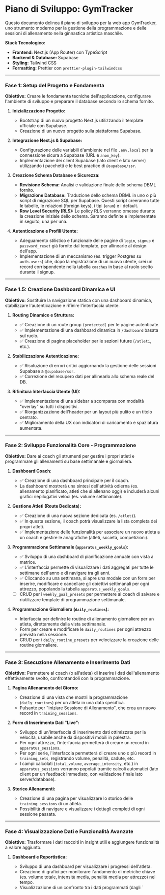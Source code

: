 # Piano di Sviluppo: GymTracker

Questo documento delinea il piano di sviluppo per la web app GymTracker, uno strumento moderno per la gestione della programmazione e delle sessioni di allenamento nella ginnastica artistica maschile.

**Stack Tecnologico:**

- **Frontend:** Next.js (App Router) con TypeScript
- **Backend & Database:** Supabase
- **Styling:** Tailwind CSS
- **Formatting:** Prettier con `prettier-plugin-tailwindcss`

---

### Fase 1: Setup del Progetto e Fondamenta

**Obiettivo:** Creare le fondamenta tecniche dell'applicazione, configurare l'ambiente di sviluppo e preparare il database secondo lo schema fornito.

1.  **Inizializzazione Progetto:**

    - Bootstrap di un nuovo progetto Next.js utilizzando il template ufficiale con Supabase.
    - Creazione di un nuovo progetto sulla piattaforma Supabase.

2.  **Integrazione Next.js & Supabase:**

    - Configurazione delle variabili d'ambiente nel file `.env.local` per la connessione sicura a Supabase (URL e `anon_key`).
    - Implementazione dei client Supabase (lato client e lato server) utilizzando i pacchetti e le best practice di `@supabase/ssr`.

3.  **Creazione Schema Database e Sicurezza:**

    - **Revisione Schema:** Analisi e validazione finale dello schema DBML fornito.
    - **Migrazione Database:** Traduzione dello schema DBML in uno o più script di migrazione SQL per Supabase. Questi script creeranno tutte le tabelle, le relazioni (foreign keys), i tipi (`enum`) e i default.
    - **Row Level Security (RLS):** Le policy RLS verranno omesse durante la creazione iniziale dello schema. Saranno definite e implementate in seguito, una per una.

4.  **Autenticazione e Profili Utente:**
    - Adeguamento stilistico e funzionale delle pagine di `login`, `signup` e `password_reset` già fornite dal template, per allinearle al design dell'app.
    - Implementazione di un meccanismo (es. trigger Postgres su `auth.users`) che, dopo la registrazione di un nuovo utente, crei un record corrispondente nella tabella `coaches` in base al ruolo scelto durante il signup.

---

### Fase 1.5: Creazione Dashboard Dinamica e UI

**Obiettivo:** Sostituire la navigazione statica con una dashboard dinamica, stabilizzare l'autenticazione e rifinire l'interfaccia utente.

1.  **Routing Dinamico e Struttura:**

    - ✅ Creazione di un route group `(protected)` per le pagine autenticate.
    - ✅ Implementazione di una dashboard dinamica in `/dashboard` basata sul ruolo.
    - ✅ Creazione di pagine placeholder per le sezioni future (`/atleti`, etc.).

2.  **Stabilizzazione Autenticazione:**

    - ✅ Risoluzione di errori critici aggiornando la gestione delle sessioni Supabase a `@supabase/ssr`.
    - ✅ Correzione del recupero dati per allinearlo allo schema reale del DB.

3.  **Rifinitura Interfaccia Utente (UI):**
    - ✅ Implementazione di una sidebar a scomparsa con modalità "overlay" su tutti i dispositivi.
    - ✅ Riorganizzazione dell'header per un layout più pulito e un titolo centrato.
    - ✅ Miglioramento della UX con indicatori di caricamento e spaziatura aumentata.

---

### Fase 2: Sviluppo Funzionalità Core - Programmazione

**Obiettivo:** Dare ai coach gli strumenti per gestire i propri atleti e programmare gli allenamenti su base settimanale e giornaliera.

1.  **Dashboard Coach:**

    - ✅ Creazione di una dashboard principale per il coach.
    - La dashboard mostrerà una sintesi dell'attività odierna (es. allenamento pianificato, atleti che si allenano oggi) e includerà alcuni grafici riepilogativi veloci (es. volume settimanale).

2.  **Gestione Atleti (Route Dedicata):**

    - ✅ Creazione di una nuova sezione dedicata (es. `/atleti`).
    - ✅ In questa sezione, il coach potrà visualizzare la lista completa dei propri atleti.
    - ✅ Implementazione delle funzionalità per associare un nuovo atleta a un coach e gestire le anagrafiche (atleti, società, competizioni).

3.  **Programmazione Settimanale (`apparatus_weekly_goals`):**

    - ✅ Sviluppo di una dashboard di pianificazione annuale con vista a matrice.
    - ✅ L'interfaccia permette di visualizzare i dati aggregati per tutte le settimane dell'anno e di navigare tra gli anni.
    - ✅ Cliccando su una settimana, si apre una modale con un form per inserire, modificare e cancellare gli obiettivi settimanali per ogni attrezzo, popolando la tabella `apparatus_weekly_goals`.
    - [ ] CRUD per i `weekly_goal_presets` per permettere ai coach di salvare e riutilizzare template di programmazione settimanale.

4.  **Programmazione Giornaliera (`daily_routines`):**
    - Interfaccia per definire le routine di allenamento giornaliere per un atleta, direttamente dalla vista settimanale.
    - Form per creare e modificare le `daily_routines` per ogni attrezzo previsto nella sessione.
    - CRUD per i `daily_routine_presets` per velocizzare la creazione delle routine giornaliere.

---

### Fase 3: Esecuzione Allenamento e Inserimento Dati

**Obiettivo:** Permettere al coach (o all'atleta) di inserire i dati dell'allenamento effettivamente svolto, confrontandoli con la programmazione.

1.  **Pagina Allenamento del Giorno:**

    - Creazione di una vista che mostri la programmazione (`daily_routines`) per un atleta in una data specifica.
    - Pulsante per "Iniziare Sessione di Allenamento", che crea un nuovo record in `training_sessions`.

2.  **Form di Inserimento Dati "Live":**

    - Sviluppo di un'interfaccia di inserimento dati ottimizzata per la velocità, usabile anche da dispositivi mobili in palestra.
    - Per ogni attrezzo, l'interfaccia permetterà di creare un record in `apparatus_sessions`.
    - Per ogni serie, l'interfaccia permetterà di creare uno o più record in `training_sets`, registrando volume, penalità, cadute, etc.
    - I campi calcolati (`total_volume`, `average_intensity`, etc.) in `apparatus_sessions` verranno popolati tramite calcoli automatici (lato client per un feedback immediato, con validazione finale lato server/database).

3.  **Storico Allenamenti:**
    - Creazione di una pagina per visualizzare lo storico delle `training_sessions` di un atleta.
    - Possibilità di navigare e visualizzare i dettagli completi di ogni sessione passata.

---

### Fase 4: Visualizzazione Dati e Funzionalità Avanzate

**Obiettivo:** Trasformare i dati raccolti in insight utili e aggiungere funzionalità a valore aggiunto.

1.  **Dashboard e Reportistica:**

    - Sviluppo di una dashboard per visualizzare i progressi dell'atleta.
    - Creazione di grafici per monitorare l'andamento di metriche chiave (es. volume totale, intensità media, penalità media per attrezzo) nel tempo.
    - Visualizzazione di un confronto tra i dati programmati (dagli `
